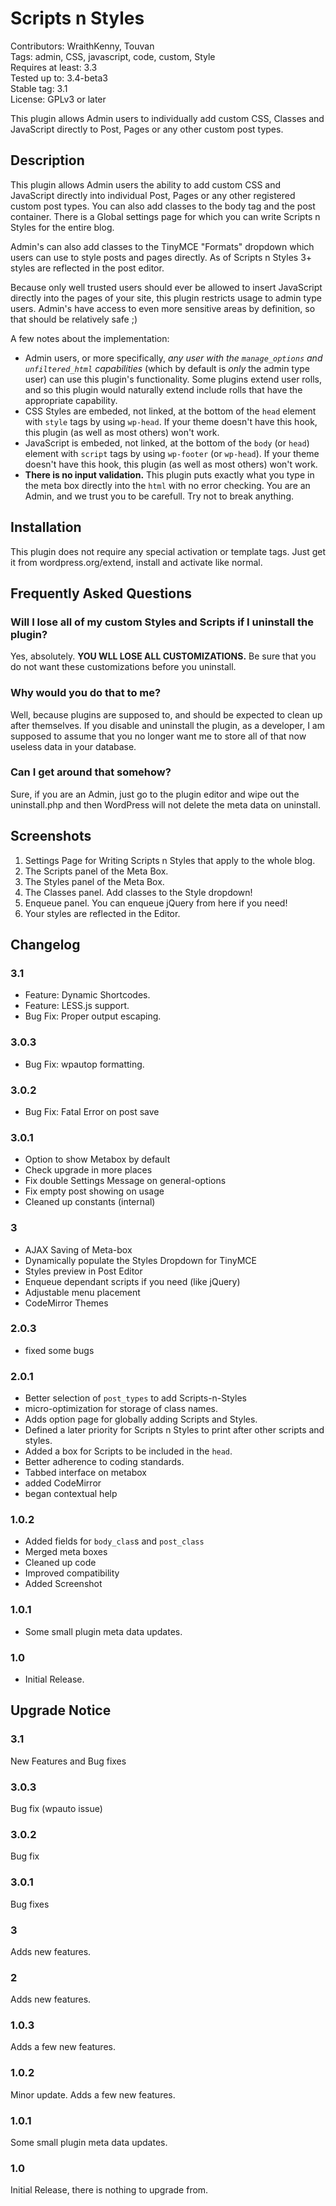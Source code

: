 # Scripts n Styles #
Contributors: WraithKenny, Touvan  
Tags: admin, CSS, javascript, code, custom, Style  
Requires at least: 3.3  
Tested up to: 3.4-beta3  
Stable tag: 3.1  
License: GPLv3 or later  

This plugin allows Admin users to individually add custom CSS, Classes and JavaScript directly to Post, Pages or any other custom post types.

## Description ##

This plugin allows Admin users the ability to add custom CSS and JavaScript directly into individual Post, Pages or any other registered custom post types. You can also add classes to the body tag and the post container. There is a Global settings page for which you can write Scripts n Styles for the entire blog.

Admin's can also add classes to the TinyMCE "Formats" dropdown which users can use to style posts and pages directly. As of Scripts n Styles 3+ styles are reflected in the post editor.

Because only well trusted users should ever be allowed to insert JavaScript directly into the pages of your site, this plugin restricts usage to admin type users. Admin's have access to even more sensitive areas by definition, so that should be relatively safe ;)

A few notes about the implementation:

*   Admin users, or more specifically, *any user with the `manage_options` and `unfiltered_html` capabilities* (which by default is *only* the admin type user) can use this plugin's functionality. Some plugins extend user rolls, and so this plugin would naturally extend include rolls that have the appropriate capability.
*   CSS Styles are embeded, not linked, at the bottom of the `head` element with `style` tags by using `wp-head`. If your theme doesn't have this hook, this plugin (as well as most others) won't work.
*   JavaScript is embeded, not linked, at the bottom of the `body` (or `head`) element with `script` tags by using `wp-footer` (or `wp-head`). If your theme doesn't have this hook, this plugin (as well as most others) won't work.
*   **There is no input validation.** This plugin puts exactly what you type in the meta box directly into the `html` with no error checking. You are an Admin, and we trust you to be carefull. Try not to break anything.

## Installation ##

This plugin does not require any special activation or template tags. Just get it from wordpress.org/extend, install and activate like normal.

## Frequently Asked Questions ##

### Will I lose all of my custom Styles and Scripts if I uninstall the plugin? ###

Yes, absolutely. **YOU WLL LOSE ALL CUSTOMIZATIONS.** Be sure that you do not want these customizations before you uninstall.

### Why would you do that to me? ###

Well, because plugins are supposed to, and should be expected to clean up after themselves. If you disable and uninstall the plugin, as a developer, I am supposed to assume that you no longer want me to store all of that now useless data in your database.

### Can I get around that somehow? ###

Sure, if you are an Admin, just go to the plugin editor and wipe out the uninstall.php and then WordPress will not delete the meta data on uninstall.

## Screenshots ##

1. Settings Page for Writing Scripts n Styles that apply to the whole blog.
2. The Scripts panel of the Meta Box.
3. The Styles panel of the Meta Box.
4. The Classes panel. Add classes to the Style dropdown!
5. Enqueue panel. You can enqueue jQuery from here if you need!
6. Your styles are reflected in the Editor.

## Changelog ##

### 3.1 ###
* Feature: Dynamic Shortcodes.
* Feature: LESS.js support.
* Bug Fix: Proper output escaping.

### 3.0.3 ###
* Bug Fix: wpautop formatting.

### 3.0.2 ###
* Bug Fix: Fatal Error on post save

### 3.0.1 ###
* Option to show Metabox by default
* Check upgrade in more places
* Fix double Settings Message on general-options
* Fix empty post showing on usage
* Cleaned up constants (internal)

### 3 ###
* AJAX Saving of Meta-box
* Dynamically populate the Styles Dropdown for TinyMCE
* Styles preview in Post Editor
* Enqueue dependant scripts if you need (like jQuery)
* Adjustable menu placement
* CodeMirror Themes

### 2.0.3 ###
* fixed some bugs

### 2.0.1 ###
* Better selection of `post_types` to add Scripts-n-Styles
* micro-optimization for storage of class names.
* Adds option page for globally adding Scripts and Styles.
* Defined a later priority for Scripts n Styles to print after other scripts and styles.
* Added a box for Scripts to be included in the `head`.
* Better adherence to coding standards.
* Tabbed interface on metabox
* added CodeMirror
* began contextual help

### 1.0.2 ###
* Added fields for `body_clas`s and `post_class`
* Merged meta boxes
* Cleaned up code
* Improved compatibility
* Added Screenshot

### 1.0.1 ###
* Some small plugin meta data updates.

### 1.0 ###
* Initial Release.

## Upgrade Notice ##

### 3.1 ###
New Features and Bug fixes

### 3.0.3 ###
Bug fix (wpauto issue)

### 3.0.2 ###
Bug fix

### 3.0.1 ###
Bug fixes

### 3 ###
Adds new features.

### 2 ###
Adds new features.

### 1.0.3 ###
Adds a few new features.

### 1.0.2 ###
Minor update. Adds a few new features.

### 1.0.1 ###
Some small plugin meta data updates.

### 1.0 ###
Initial Release, there is nothing to upgrade from.
